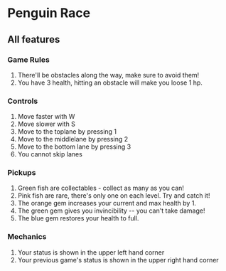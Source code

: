 # Penguin Race
## All features
### Game Rules
1. There'll be obstacles along the way, make sure to avoid them!
2. You have 3 health, hitting an obstacle will make you loose 1 hp.
### Controls
1. Move faster with W
2. Move slower with S
3. Move to the toplane by pressing 1
4. Move to the middlelane by pressing 2
5. Move to the bottom lane by pressing 3
6. You cannot skip lanes
### Pickups
1. Green fish are collectables - collect as many as you can!
2. Pink fish are rare, there's only one on each level. Try and catch it!
3. The orange gem increases your current and max health by 1.
4. The green gem gives you invincibility -- you can't take damage!
5. The blue gem restores your health to full.
### Mechanics
1. Your status is shown in the upper left hand corner
2. Your previous game's status is shown in the upper right hand corner 
